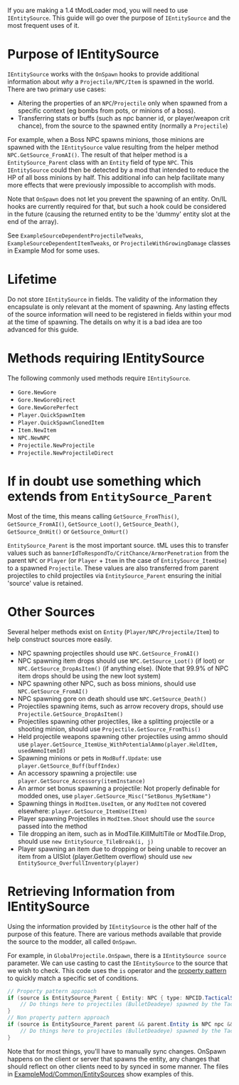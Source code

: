 If you are making a 1.4 tModLoader mod, you will need to use `IEntitySource`. This guide will go over the purpose of `IEntitySource` and the most frequent uses of it.

# Purpose of IEntitySource
`IEntitySource` works with the `OnSpawn` hooks to provide additional information about _why_ a `Projectile/NPC/Item` is spawned in the world. There are two primary use cases:
- Altering the properties of an `NPC`/`Projectile` only when spawned from a specific context (eg bombs from pots, or minions of a boss).
- Transferring stats or buffs (such as npc banner id, or player/weapon crit chance), from the source to the spawned entity (normally a `Projectile`)

For example, when a Boss NPC spawns minions, those minions are spawned with the `IEntitySource` value resulting from the helper method `NPC.GetSource_FromAI()`. The result of that helper method is a `EntitySource_Parent` class with an `Entity` field of type `NPC`. This `IEntitySource` could then be detected by a mod that intended to reduce the HP of all boss minions by half. This additional info can help facilitate many more effects that were previously impossible to accomplish with mods.

Note that `OnSpawn` does not let you prevent the spawning of an entity. On/IL hooks are currently required for that, but such a hook could be considered in the future (causing the returned entity to be the 'dummy' entity slot at the end of the array).

See `ExampleSourceDependentProjectileTweaks`, `ExampleSourceDependentItemTweaks`, or `ProjectileWithGrowingDamage` classes in Example Mod for some uses.

# Lifetime
Do not store `IEntitySource` in fields. The validity of the information they encapsulate is only relevant at the moment of spawning. Any lasting effects of the source information will need to be registered in fields within your mod at the time of spawning. The details on why it is a bad idea are too advanced for this guide.

# Methods requiring IEntitySource
The following commonly used methods require `IEntitySource`.
* `Gore.NewGore`
* `Gore.NewGoreDirect`
* `Gore.NewGorePerfect`
* `Player.QuickSpawnItem`
* `Player.QuickSpawnClonedItem`
* `Item.NewItem`
* `NPC.NewNPC`
* `Projectile.NewProjectile`
* `Projectile.NewProjectileDirect`

# If in doubt use something which extends from `EntitySource_Parent`
Most of the time, this means calling `GetSource_FromThis()`, `GetSource_FromAI()`, `GetSource_Loot()`, `GetSource_Death()`, `GetSource_OnHit()` or `GetSource_OnHurt()`

`EntitySource_Parent` is the most important source. tML uses this to transfer values such as `bannerIdToRespondTo/CritChance/ArmorPenetration` from the parent `NPC` or `Player` (or `Player` + `Item` in the case of `EntitySource_ItemUse`) to a spawned `Projectile`. These values are also transferred from parent projectiles to child projectiles via `EntitySource_Parent` ensuring the initial 'source' value is retained.

# Other Sources
Several helper methods exist on `Entity` (`Player/NPC/Projectile/Item`) to help construct sources more easily.

* NPC spawning projectiles should use `NPC.GetSource_FromAI()`
* NPC spawning item drops should use `NPC.GetSource_Loot()` (if loot) or `NPC.GetSource_DropAsItem()` (if anything else). (Note that 99.9% of NPC item drops should be using the new loot system)
* NPC spawning other NPC, such as boss minions, should use `NPC.GetSource_FromAI()`
* NPC spawning gore on death should use `NPC.GetSource_Death()`
* Projectiles spawning items, such as arrow recovery drops, should use `Projectile.GetSource_DropAsItem()`
* Projectiles spawning other projectiles, like a splitting projectile or a shooting minion, should use `Projectile.GetSource_FromThis()`
* Held projectile weapons spawning other projectiles using ammo should use `player.GetSource_ItemUse_WithPotentialAmmo(player.HeldItem, usedAmmoItemId)`
* Spawning minions or pets in `ModBuff.Update`: use `player.GetSource_Buff(buffIndex)`
* An accessory spawning a projectile: use `player.GetSource_Accessory(itemInstance)`
* An armor set bonus spawning a projectile: Not properly definable for modded ones, use `player.GetSource_Misc("SetBonus_MySetName")`
* Spawning things in `ModItem.UseItem`, or any `ModItem` not covered elsewhere: `player.GetSource_ItemUse(Item)`
* Player spawning Projectiles in `ModItem.Shoot` should use the `source` passed into the method
* Tile dropping an item, such as in ModTile.KillMultiTile or ModTile.Drop, should use `new EntitySource_TileBreak(i, j)`
* Player spawning an item due to dropping or being unable to recover an item from a UISlot (player.GetItem overflow) should use `new EntitySource_OverfullInventory(player)`

# Retrieving Information from IEntitySource
Using the information provided by `IEntitySource` is the other half of the purpose of this feature. There are various methods available that provide the source to the modder, all called `OnSpawn`.

For example, in `GlobalProjectile.OnSpawn`, there is a `IEntitySource source` parameter. We can use casting to cast the `IEntitySource` to the source that we wish to check. This code uses the `is` operator and the [property pattern](https://docs.microsoft.com/en-us/dotnet/csharp/language-reference/operators/patterns#property-pattern) to quickly match a specific set of conditions.
```cs
// Property pattern approach
if (source is EntitySource_Parent { Entity: NPC { type: NPCID.TacticalSkeleton } }) {
	// Do things here to projectiles (BulletDeadeye) spawned by the TacticalSkeleton enemy without affecting others
}
// Non property pattern approach
if (source is EntitySource_Parent parent && parent.Entity is NPC npc && npc.type == NPCID.TacticalSkeleton) {
	// Do things here to projectiles (BulletDeadeye) spawned by the TacticalSkeleton enemy without affecting others
}
```

Note that for most things, you'll have to manually sync changes. OnSpawn happens on the client or server that spawns the entity, any changes that should reflect on other clients need to by synced in some manner. The files in [ExampleMod/Common/EntitySources](https://github.com/tModLoader/tModLoader/tree/1.4.4/ExampleMod/Common/EntitySources) show examples of this.
